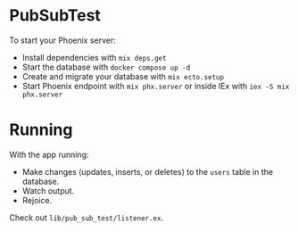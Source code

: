 # PubSubTest



To start your Phoenix server:

  * Install dependencies with `mix deps.get`
  * Start the database with `docker compose up -d`
  * Create and migrate your database with `mix ecto.setup`
  * Start Phoenix endpoint with `mix phx.server` or inside IEx with `iex -S mix phx.server`

# Running

With the app running:

- Make changes (updates, inserts, or deletes) to the `users` table in the database.
- Watch output.
- Rejoice.

Check out `lib/pub_sub_test/listener.ex`.
